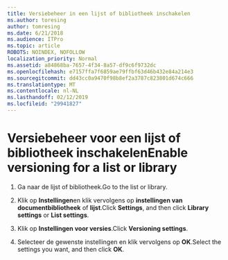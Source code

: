 ```yaml
---
title: Versiebeheer in een lijst of bibliotheek inschakelen
ms.author: toresing
author: tomresing
ms.date: 6/21/2018
ms.audience: ITPro
ms.topic: article
ROBOTS: NOINDEX, NOFOLLOW
localization_priority: Normal
ms.assetid: a84868ba-7657-4f34-8a57-df9c6f9732dc
ms.openlocfilehash: e7157ffa7f6859ae79ffbf63d46b432e84a214e3
ms.sourcegitcommit: dd43cc0a9470f98b8ef2a3787c823801d674c666
ms.translationtype: MT
ms.contentlocale: nl-NL
ms.lasthandoff: 02/12/2019
ms.locfileid: "29941827"
---
```

# <a name="enable-versioning-for-a-list-or-library"></a><span data-ttu-id="1f453-102">Versiebeheer voor een lijst of bibliotheek inschakelen</span><span class="sxs-lookup"><span data-stu-id="1f453-102">Enable versioning for a list or library</span></span>

1. <span data-ttu-id="1f453-103">Ga naar de lijst of bibliotheek.</span><span class="sxs-lookup"><span data-stu-id="1f453-103">Go to the list or library.</span></span>
    
2. <span data-ttu-id="1f453-104">Klik op **Instellingen**en klik vervolgens op **instellingen van documentbibliotheek** of **lijst**.</span><span class="sxs-lookup"><span data-stu-id="1f453-104">Click **Settings**, and then click **Library settings** or **List settings**.</span></span>
    
3. <span data-ttu-id="1f453-105">Klik op **Instellingen voor versies**.</span><span class="sxs-lookup"><span data-stu-id="1f453-105">Click **Versioning settings**.</span></span>
    
4. <span data-ttu-id="1f453-106">Selecteer de gewenste instellingen en klik vervolgens op **OK**.</span><span class="sxs-lookup"><span data-stu-id="1f453-106">Select the settings you want, and then click **OK**.</span></span>
    

